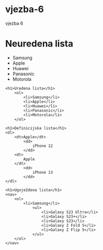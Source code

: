 # vjezba-6
vjezba 6
<!DOCTYPE html>
<html lang="hr">
<head>
    <title>Vjezba 6</title>
		<meta http-equiv="content-type" content="text/html; charset=UTF-8">
		<meta name="description" content="">
		<meta name="keywords" content="">
		<meta name="author" content="Filip-Ivan Sigur">
		<meta name="viewport" content="width=device-width, initial-scale=1">
		<link rel="shortcut icon" type="image/x-icon" href="favicon.ico">
</head>

<body>
    <h1>Neuredena lista</h1>
        <ul>
            <li>Samsung</li>
            <li>Apple</li>
            <li>Huawei</li>
            <li>Panasonic</li>
            <li>Motorola</li>
        </ul>

    <h1>Uredena lista</h1>
        <ol>
            <li>Samsung</li>
            <li>Apple</li>
            <li>Huawei</li>
            <li>Panasonic</li>
            <li>Motorola</li>
        </ol>

    <h1>Definicijska lista</h1>
    <dl>
        <dt>Apple</dt>
            <dd>
                iPhone 12
            </dd>
        <dt>
            Apple
        </dt>
            <dd>
                iPhone 13
            </dd>
    </dl>

    <h1>Ugnježdena lista</h1>
    <nav>
        <ol>
            <li>Samsung</li>
                <ul>
                    <li>Galaxy S23 Ultra</li>
                    <li>Galaxy S23+</li>
                    <li>Galaxy S23</li>
                    <li>Galaxy Z Fold 5</li>
                    <li>Galaxy Z Flip 5</li>
                </ul>
        </ol>
    </nav>
</body>
</html>
